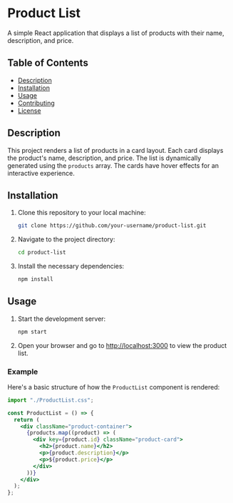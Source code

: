 # Product List

A simple React application that displays a list of products with their name, description, and price.

## Table of Contents

- [Description](#description)
- [Installation](#installation)
- [Usage](#usage)
- [Contributing](#contributing)
- [License](#license)

## Description

This project renders a list of products in a card layout. Each card displays the product's name, description, and price. The list is dynamically generated using the `products` array. The cards have hover effects for an interactive experience.

## Installation

1. Clone this repository to your local machine:

   ```bash
   git clone https://github.com/your-username/product-list.git
   ```

2. Navigate to the project directory:

   ```bash
   cd product-list
   ```

3. Install the necessary dependencies:

   ```bash
   npm install
   ```

## Usage

1. Start the development server:

   ```bash
   npm start
   ```

2. Open your browser and go to [http://localhost:3000](http://localhost:3000) to view the product list.

### Example

Here's a basic structure of how the `ProductList` component is rendered:

```jsx
import "./ProductList.css";

const ProductList = () => {
  return (
    <div className="product-container">
      {products.map((product) => (
        <div key={product.id} className="product-card">
          <h2>{product.name}</h2>
          <p>{product.description}</p>
          <p>${product.price}</p>
        </div>
      ))}
    </div>
  );
};
```
